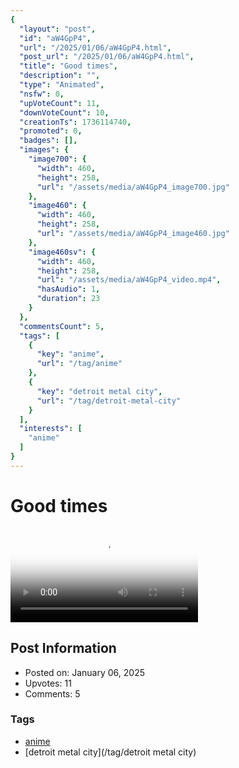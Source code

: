 ```yaml
---
{
  "layout": "post",
  "id": "aW4GpP4",
  "url": "/2025/01/06/aW4GpP4.html",
  "post_url": "/2025/01/06/aW4GpP4.html",
  "title": "Good times",
  "description": "",
  "type": "Animated",
  "nsfw": 0,
  "upVoteCount": 11,
  "downVoteCount": 10,
  "creationTs": 1736114740,
  "promoted": 0,
  "badges": [],
  "images": {
    "image700": {
      "width": 460,
      "height": 258,
      "url": "/assets/media/aW4GpP4_image700.jpg"
    },
    "image460": {
      "width": 460,
      "height": 258,
      "url": "/assets/media/aW4GpP4_image460.jpg"
    },
    "image460sv": {
      "width": 460,
      "height": 258,
      "url": "/assets/media/aW4GpP4_video.mp4",
      "hasAudio": 1,
      "duration": 23
    }
  },
  "commentsCount": 5,
  "tags": [
    {
      "key": "anime",
      "url": "/tag/anime"
    },
    {
      "key": "detroit metal city",
      "url": "/tag/detroit-metal-city"
    }
  ],
  "interests": [
    "anime"
  ]
}
---
```


# Good times

<video controls playsinline loop poster="/assets/media/aW4GpP4_image460.jpg">
  <source src="/assets/media/aW4GpP4_video.mp4" type="video/mp4">
  Your browser does not support the video tag.
</video>

## Post Information

- Posted on: January 06, 2025
- Upvotes: 11
- Comments: 5

### Tags

- [anime](/tag/anime)
- [detroit metal city](/tag/detroit metal city)
